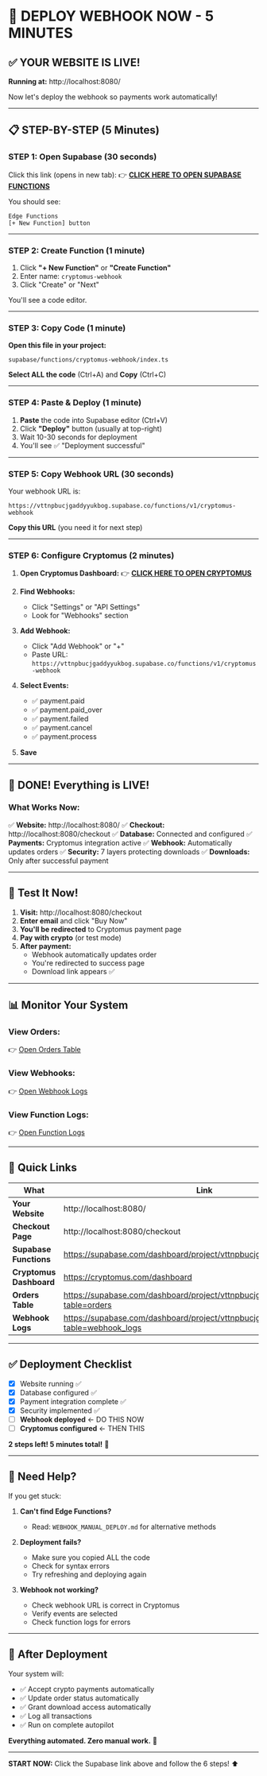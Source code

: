 # 🚀 DEPLOY WEBHOOK NOW - 5 MINUTES

## ✅ YOUR WEBSITE IS LIVE!
**Running at:** http://localhost:8080/

Now let's deploy the webhook so payments work automatically!

---

## 📋 **STEP-BY-STEP (5 Minutes)**

### **STEP 1: Open Supabase** (30 seconds)

Click this link (opens in new tab):
👉 **[CLICK HERE TO OPEN SUPABASE FUNCTIONS](https://supabase.com/dashboard/project/vttnpbucjgaddyyukbog/functions)**

You should see:
```
Edge Functions
[+ New Function] button
```

---

### **STEP 2: Create Function** (1 minute)

1. Click **"+ New Function"** or **"Create Function"**
2. Enter name: `cryptomus-webhook`
3. Click "Create" or "Next"

You'll see a code editor.

---

### **STEP 3: Copy Code** (1 minute)

**Open this file in your project:**
```
supabase/functions/cryptomus-webhook/index.ts
```

**Select ALL the code** (Ctrl+A) and **Copy** (Ctrl+C)

---

### **STEP 4: Paste & Deploy** (1 minute)

1. **Paste** the code into Supabase editor (Ctrl+V)
2. Click **"Deploy"** button (usually at top-right)
3. Wait 10-30 seconds for deployment
4. You'll see ✅ "Deployment successful"

---

### **STEP 5: Copy Webhook URL** (30 seconds)

Your webhook URL is:
```
https://vttnpbucjgaddyyukbog.supabase.co/functions/v1/cryptomus-webhook
```

**Copy this URL** (you need it for next step)

---

### **STEP 6: Configure Cryptomus** (2 minutes)

1. **Open Cryptomus Dashboard:**
   👉 **[CLICK HERE TO OPEN CRYPTOMUS](https://cryptomus.com/dashboard)**

2. **Find Webhooks:**
   - Click "Settings" or "API Settings"
   - Look for "Webhooks" section

3. **Add Webhook:**
   - Click "Add Webhook" or "+"
   - Paste URL: `https://vttnpbucjgaddyyukbog.supabase.co/functions/v1/cryptomus-webhook`

4. **Select Events:**
   - ✅ payment.paid
   - ✅ payment.paid_over
   - ✅ payment.failed
   - ✅ payment.cancel
   - ✅ payment.process

5. **Save**

---

## 🎉 **DONE! Everything is LIVE!**

### **What Works Now:**

✅ **Website:** http://localhost:8080/
✅ **Checkout:** http://localhost:8080/checkout
✅ **Database:** Connected and configured
✅ **Payments:** Cryptomus integration active
✅ **Webhook:** Automatically updates orders
✅ **Security:** 7 layers protecting downloads
✅ **Downloads:** Only after successful payment

---

## 🧪 **Test It Now!**

1. **Visit:** http://localhost:8080/checkout
2. **Enter email** and click "Buy Now"
3. **You'll be redirected** to Cryptomus payment page
4. **Pay with crypto** (or test mode)
5. **After payment:**
   - Webhook automatically updates order
   - You're redirected to success page
   - Download link appears ✅

---

## 📊 **Monitor Your System**

### **View Orders:**
👉 [Open Orders Table](https://supabase.com/dashboard/project/vttnpbucjgaddyyukbog/editor?table=orders)

### **View Webhooks:**
👉 [Open Webhook Logs](https://supabase.com/dashboard/project/vttnpbucjgaddyyukbog/editor?table=webhook_logs)

### **View Function Logs:**
👉 [Open Function Logs](https://supabase.com/dashboard/project/vttnpbucjgaddyyukbog/functions)

---

## 🎯 **Quick Links**

| What | Link |
|------|------|
| **Your Website** | http://localhost:8080/ |
| **Checkout Page** | http://localhost:8080/checkout |
| **Supabase Functions** | https://supabase.com/dashboard/project/vttnpbucjgaddyyukbog/functions |
| **Cryptomus Dashboard** | https://cryptomus.com/dashboard |
| **Orders Table** | https://supabase.com/dashboard/project/vttnpbucjgaddyyukbog/editor?table=orders |
| **Webhook Logs** | https://supabase.com/dashboard/project/vttnpbucjgaddyyukbog/editor?table=webhook_logs |

---

## ✅ **Deployment Checklist**

- [x] Website running ✅
- [x] Database configured ✅
- [x] Payment integration complete ✅
- [x] Security implemented ✅
- [ ] **Webhook deployed** ← DO THIS NOW
- [ ] **Cryptomus configured** ← THEN THIS

**2 steps left! 5 minutes total!** 🚀

---

## 🚨 **Need Help?**

If you get stuck:

1. **Can't find Edge Functions?**
   - Read: `WEBHOOK_MANUAL_DEPLOY.md` for alternative methods

2. **Deployment fails?**
   - Make sure you copied ALL the code
   - Check for syntax errors
   - Try refreshing and deploying again

3. **Webhook not working?**
   - Check webhook URL is correct in Cryptomus
   - Verify events are selected
   - Check function logs for errors

---

## 🎉 **After Deployment**

Your system will:
- ✅ Accept crypto payments automatically
- ✅ Update order status automatically  
- ✅ Grant download access automatically
- ✅ Log all transactions
- ✅ Run on complete autopilot

**Everything automated. Zero manual work.** 🤖

---

**START NOW:** Click the Supabase link above and follow the 6 steps! ⬆️
